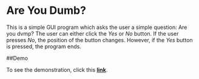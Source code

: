 # Are You Dumb?

This is a simple GUI program which asks the user a simple question: Are you dvmp?
The user can either click the _Yes_ or _No_ button.
If the user presses _No_, the position of the button changes.
However, if the _Yes_ button is pressed, the program ends.

##Demo

To see the demonstration, click this [**link**](https://youtu.be/U75lMoohPCs).
